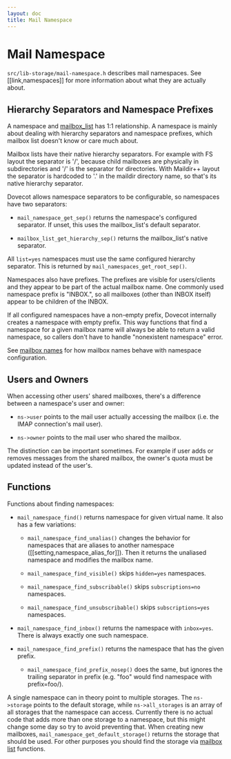 ```yaml
---
layout: doc
title: Mail Namespace
---
```


# Mail Namespace

`src/lib-storage/mail-namespace.h` describes mail namespaces. See
[[link,namespaces]] for more information about what they are actually about.

## Hierarchy Separators and Namespace Prefixes

A namespace and [mailbox_list](mailbox_list) has 1:1
relationship. A namespace is mainly about dealing with hierarchy separators
and namespace prefixes, which mailbox list doesn't know or care much about.

Mailbox lists have their native hierarchy separators. For example with
FS layout the separator is '/', because child mailboxes are physically
in subdirectories and '/' is the separator for directories. With
Maildir++ layout the separator is hardcoded to '.' in the
maildir directory name, so that's its native hierarchy separator.

Dovecot allows namespace separators to be configurable, so namespaces have two
separators:

- `mail_namespace_get_sep()` returns the namespace's configured separator.
  If unset, this uses the mailbox_list's default separator.

- `mailbox_list_get_hierarchy_sep()` returns the mailbox_list's native
  separator.

All `list=yes` namespaces must use the same configured hierarchy separator.
This is returned by `mail_namespaces_get_root_sep()`.

Namespaces also have prefixes. The prefixes are visible for
users/clients and they appear to be part of the actual mailbox name. One
commonly used namespace prefix is "INBOX.", so all mailboxes (other than
INBOX itself) appear to be children of the INBOX.

If all configured namespaces have a non-empty prefix, Dovecot internally
creates a namespace with empty prefix. This way functions that find a namespace
for a given mailbox name will always be able to return a valid namespace, so
callers don't have to handle "nonexistent namespace" error.

See [mailbox names](mailbox_list#mailbox-names) for how
mailbox names behave with namespace configuration.

## Users and Owners

When accessing other users' shared mailboxes, there's a difference
between a namespace's user and owner:

- `ns->user` points to the mail user actually accessing the mailbox
  (i.e. the IMAP connection's mail user).

- `ns->owner` points to the mail user who shared the mailbox.

The distinction can be important sometimes. For example if user adds or
removes messages from the shared mailbox, the owner's quota must be
updated instead of the user's.

## Functions

Functions about finding namespaces:

- `mail_namespace_find()` returns namespace for given virtual name.
  It also has a few variations:

  - `mail_namespace_find_unalias()` changes the behavior for namespaces
    that are aliases to another namespace ([[setting,namespace_alias_for]]).
    Then it returns the unaliased namespace and modifies the mailbox name.

  - `mail_namespace_find_visible()` skips `hidden=yes` namespaces.

  - `mail_namespace_find_subscribable()` skips `subscriptions=no`
    namespaces.

  - `mail_namespace_find_unsubscribable()` skips `subscriptions=yes`
     namespaces.

- `mail_namespace_find_inbox()` returns the namespace with `inbox=yes`.
  There is always exactly one such namespace.

- `mail_namespace_find_prefix()` returns the namespace that has the given
  prefix.

  - `mail_namespace_find_prefix_nosep()` does the same, but ignores
    the trailing separator in prefix (e.g. "foo" would find namespace
    with prefix=foo/).

A single namespace can in theory point to multiple storages. The
`ns->storage` points to the default storage, while `ns->all_storages` is
an array of all storages that the namespace can access. Currently there is no
actual code that adds more than one storage to a namespace, but this might
change some day so try to avoid preventing that. When creating new mailboxes,
`mail_namespace_get_default_storage()` returns the storage that should
be used. For other purposes you should find the storage via
[mailbox list](mailbox_list) functions.
